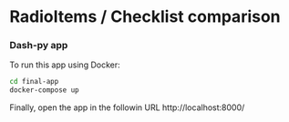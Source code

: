 # RadioItems / Checklist comparison
### Dash-py app 


To run this app using Docker:

```bash
cd final-app
docker-compose up
```
Finally, open the app in the followin URL http://localhost:8000/
